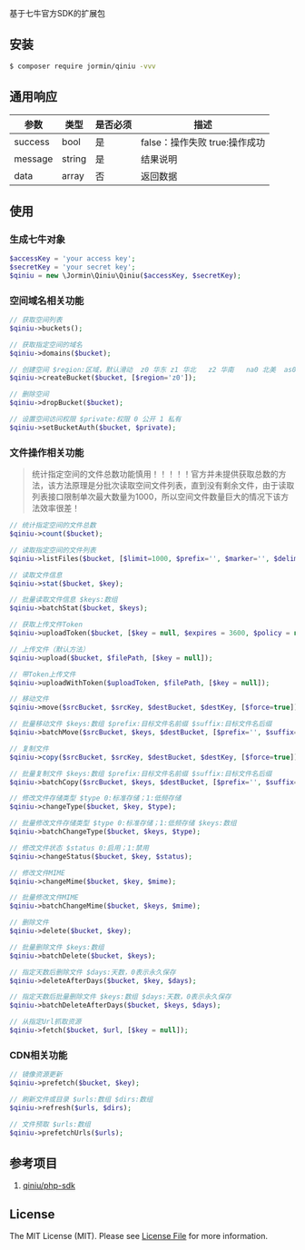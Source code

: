基于七牛官方SDK的扩展包

## 安装

``` bash
$ composer require jormin/qiniu -vvv
```

## 通用响应

| 参数  | 类型  | 是否必须  | 描述  |
| ------------ | ------------ | ------------ | ------------ |
| success | bool | 是 | false：操作失败 true:操作成功 |
| message | string | 是 | 结果说明 |
| data | array | 否 | 返回数据 |

## 使用

### 生成七牛对象

``` php
$accessKey = 'your access key';
$secretKey = 'your secret key';
$qiniu = new \Jormin\Qiniu\Qiniu($accessKey, $secretKey);
```

### 空间域名相关功能

```php
// 获取空间列表
$qiniu->buckets();

// 获取指定空间的域名
$qiniu->domains($bucket);

// 创建空间 $region:区域，默认滑动  z0 华东 z1 华北   z2 华南   na0 北美  as0 东南亚
$qiniu->createBucket($bucket, [$region='z0']);

// 删除空间
$qiniu->dropBucket($bucket);

// 设置空间访问权限 $private:权限 0 公开 1 私有
$qiniu->setBucketAuth($bucket, $private);
```

### 文件操作相关功能

> 统计指定空间的文件总数功能慎用！！！！！官方并未提供获取总数的方法，该方法原理是分批次读取空间文件列表，直到没有剩余文件，由于读取列表接口限制单次最大数量为1000，所以空间文件数量巨大的情况下该方法效率很差！

```php
// 统计指定空间的文件总数
$qiniu->count($bucket);

// 读取指定空间的文件列表
$qiniu->listFiles($bucket, [$limit=1000, $prefix='', $marker='', $delimiter='']);

// 读取文件信息
$qiniu->stat($bucket, $key);

// 批量读取文件信息 $keys:数组
$qiniu->batchStat($bucket, $keys);

// 获取上传文件Token
$qiniu->uploadToken($bucket, [$key = null, $expires = 3600, $policy = null, $strictPolicy = true]);

// 上传文件（默认方法）
$qiniu->upload($bucket, $filePath, [$key = null]);

// 带Token上传文件
$qiniu->uploadWithToken($uploadToken, $filePath, [$key = null]);

// 移动文件
$qiniu->move($srcBucket, $srcKey, $destBucket, $destKey, [$force=true]);

// 批量移动文件 $keys:数组 $prefix:目标文件名前缀 $suffix:目标文件名后缀
$qiniu->batchMove($srcBucket, $keys, $destBucket, [$prefix='', $suffix='', $force=true]);

// 复制文件
$qiniu->copy($srcBucket, $srcKey, $destBucket, $destKey, [$force=true]);

// 批量复制文件 $keys:数组 $prefix:目标文件名前缀 $suffix:目标文件名后缀
$qiniu->batchCopy($srcBucket, $keys, $destBucket, [$prefix='', $suffix='', $force=true]);

// 修改文件存储类型 $type 0:标准存储；1:低频存储
$qiniu->changeType($bucket, $key, $type);

// 批量修改文件存储类型 $type 0:标准存储；1:低频存储 $keys:数组
$qiniu->batchChangeType($bucket, $keys, $type);

// 修改文件状态 $status 0:启用；1:禁用
$qiniu->changeStatus($bucket, $key, $status);

// 修改文件MIME
$qiniu->changeMime($bucket, $key, $mime);

// 批量修改文件MIME
$qiniu->batchChangeMime($bucket, $keys, $mime);

// 删除文件
$qiniu->delete($bucket, $key);

// 批量删除文件 $keys:数组
$qiniu->batchDelete($bucket, $keys);

// 指定天数后删除文件 $days:天数，0表示永久保存
$qiniu->deleteAfterDays($bucket, $key, $days);

// 指定天数后批量删除文件 $keys:数组 $days:天数，0表示永久保存
$qiniu->batchDeleteAfterDays($bucket, $keys, $days);

// 从指定Url抓取资源
$qiniu->fetch($bucket, $url, [$key = null]);
```

### CDN相关功能

```php
// 镜像资源更新
$qiniu->prefetch($bucket, $key);

// 刷新文件或目录 $urls:数组 $dirs:数组
$qiniu->refresh($urls, $dirs);

// 文件预取 $urls:数组
$qiniu->prefetchUrls($urls);
```


## 参考项目

1. [qiniu/php-sdk](https://github.com/qiniu/php-sdk)

## License

The MIT License (MIT). Please see [License File](LICENSE.md) for more information.
